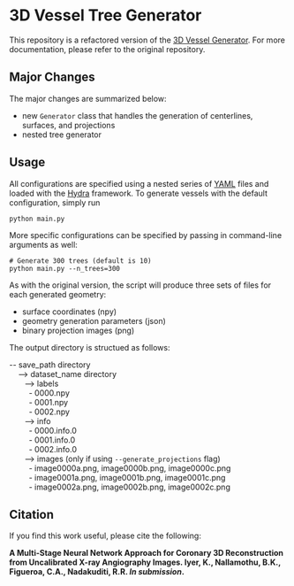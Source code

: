 # 3D Vessel Tree Generator

This repository is a refactored version of the [3D Vessel Generator](https://github.com/kritiyer/vessel_tree_generator). For more documentation, please refer to the original repository.

## Major Changes

The major changes are summarized below:

- new `Generator` class that handles the generation of centerlines, surfaces, and projections
- nested tree generator

## Usage

All configurations are specified using a nested series of [YAML](https://yaml.org/) files and loaded with the [Hydra](https://hydra.cc/) framework. To generate vessels with the default configuration, simply run

```commandline
python main.py
```

More specific configurations can be specified by passing in command-line arguments as well:

```commandline
# Generate 300 trees (default is 10)
python main.py --n_trees=300
```

As with the original version, the script will produce three sets of files for each generated geometry:

- surface coordinates (npy)
- geometry generation parameters (json)
- binary projection images (png)

The output directory is structued as follows:

-- save_path directory\
&nbsp; &nbsp; --> dataset_name directory\
&nbsp; &nbsp;&nbsp; &nbsp; --> labels\
&nbsp; &nbsp;&nbsp; &nbsp;&nbsp;&nbsp; - 0000.npy\
&nbsp; &nbsp;&nbsp; &nbsp;&nbsp;&nbsp; - 0001.npy\
&nbsp; &nbsp;&nbsp; &nbsp;&nbsp;&nbsp; - 0002.npy\
&nbsp; &nbsp;&nbsp; &nbsp; --> info\
&nbsp; &nbsp;&nbsp; &nbsp;&nbsp;&nbsp; - 0000.info.0\
&nbsp; &nbsp;&nbsp; &nbsp;&nbsp;&nbsp; - 0001.info.0\
&nbsp; &nbsp;&nbsp; &nbsp;&nbsp;&nbsp; - 0002.info.0\
&nbsp; &nbsp;&nbsp; &nbsp; --> images (only if using `--generate_projections` flag)\
&nbsp; &nbsp;&nbsp; &nbsp;&nbsp;&nbsp; - image0000a.png, image0000b.png, image0000c.png\
&nbsp; &nbsp;&nbsp; &nbsp;&nbsp;&nbsp; - image0001a.png, image0001b.png, image0001c.png\
&nbsp; &nbsp;&nbsp; &nbsp;&nbsp;&nbsp; - image0002a.png, image0002b.png, image0002c.png

## Citation

If you find this work useful, please cite the following:

**A Multi-Stage Neural Network Approach for Coronary 3D Reconstruction from Uncalibrated X-ray Angiography Images. Iyer, K., Nallamothu, B.K., Figueroa, C.A., Nadakuditi, R.R. *In submission*.**
